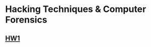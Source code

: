# Hacking Techniques & Computer Forensics

## [HW1](https://github.com/wei8596/Computer_Forensics/tree/master/HW1)
